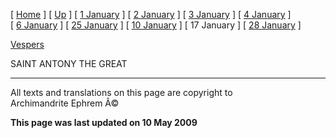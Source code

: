 \[ [Home](index.md) \] \[ [Up](jan-int.md) \]
\[ [1 January](1january.md) \] \[ [2 January](jan02.md) \]
\[ [3 January](3_january.md) \] \[ [4 January](4_january.md) \]
\[ [6 January](6january.md) \] \[ [25 January](25_january.md) \]
\[ [10 January](10_january.md) \] \[ 17 January \]
\[ [28 January](28_january.md) \]

[Vespers](17%20January%20vespers.md)

SAINT ANTONY THE GREAT

------------------------------------------------------------------------

All texts and translations on this page are copyright to\
Archimandrite Ephrem Â©

**This page was last updated on 10 May 2009**
